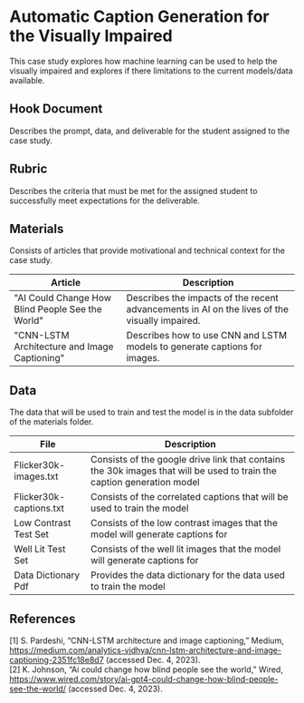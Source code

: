 # Automatic Caption Generation for the Visually Impaired

This case study explores how machine learning can be used to help the visually impaired and explores if there limitations to the current models/data available. 

## Hook Document
Describes the prompt, data, and deliverable for the student assigned to the case study.

## Rubric
Describes the criteria that must be met for the assigned student to successfully meet expectations for the deliverable.

## Materials 
Consists of articles that provide motivational and technical context for the case study.

| Article | Description | 
| -------------- | --------- |
| "AI Could Change How Blind People See the World" | Describes the impacts of the recent advancements in AI on the lives of the visually impaired.|
| "CNN-LSTM Architecture and Image Captioning"| Describes how to use CNN and LSTM models to generate captions for images. | 

## Data
The data that will be used to train and test the model is in the data subfolder of the materials folder.

| File | Description | 
| -------------- | --------- |
| Flicker30k-images.txt | Consists of the google drive link that contains the 30k images that will be used to train the caption generation model| 
| Flicker30k-captions.txt | Consists of the correlated captions that will be used to train the model|
| Low Contrast Test Set | Consists of the low contrast images that the model will generate captions for | 
| Well Lit Test Set | Consists of the well lit images that the model will generate captions for |
| Data Dictionary Pdf| Provides the data dictionary for the data used to train the model|

## References

[1] S. Pardeshi, “CNN-LSTM architecture and image captioning,” Medium, https://medium.com/analytics-vidhya/cnn-lstm-architecture-and-image-captioning-2351fc18e8d7 (accessed Dec. 4, 2023). \
[2] K. Johnson, “Ai could change how blind people see the world,” Wired, https://www.wired.com/story/ai-gpt4-could-change-how-blind-people-see-the-world/ (accessed Dec. 4, 2023). 